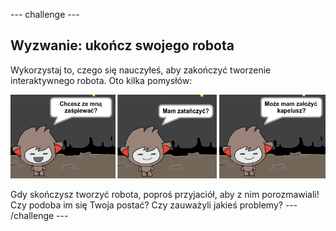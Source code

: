 \--- challenge \---

## Wyzwanie: ukończ swojego robota

Wykorzystaj to, czego się nauczyłeś, aby zakończyć tworzenie interaktywnego robota. Oto kilka pomysłów:

![Pomysły na robota](images/chatbot-ideas.png)

Gdy skończysz tworzyć robota, poproś przyjaciół, aby z nim porozmawiali! Czy podoba im się Twoja postać? Czy zauważyli jakieś problemy? \--- /challenge \---